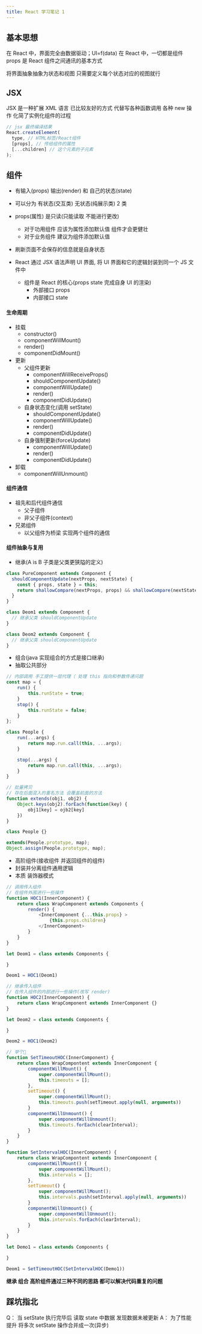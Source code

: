 ```yaml
---
title: React 学习笔记 1
---
```


## 基本思想

在 React 中，界面完全由数据驱动；UI=f(data)
在 React 中，一切都是组件
props 是 React 组件之间通讯的基本方式

将界面抽象抽象为状态和视图 只需要定义每个状态对应的视图就行

## JSX

JSX 是一种扩展 XML 语言 已比较友好的方式 代替写各种函数调用 各种 new 操作 化简了实例化组件的过程

```js
// jsx 最终编译结果
React.createElement(
  type, // HTML标签/React组件
  [props], // 传给组件的属性
  [...children] // 这个元素的子元素
);
```

## 组件

- 有输入(props) 输出(render) 和 自己的状态(state)
- 可以分为 有状态(交互类) 无状态(纯展示类) 2 类

- props(属性) 是只读(只能读取 不能进行更改)
  - 对于功用组件 应该为属性添加默认值 组件才会更健壮
  - 对于业务组件 建议为组件添加默认值

- 刷新页面不会保存的信息就是自身状态

- React 通过 JSX 语法声明 UI 界面, 将 UI 界面和它的逻辑封装到同一个 JS 文件中
  - 组件是 React 的核心(props state 完成自身 UI 的渲染)
    - 外部接口 props 
    - 内部接口 state  

#### 生命周期

- 挂载
  - constructor()
  - componentWillMount()
  - render()
  - componentDidMount()
- 更新
  - 父组件更新
    - componentWillReceiveProps()
    - shouldComponentUpdate()
    - componentWillUpdate()
    - render()
    - componentDidUpdate()
  - 自身状态变化(调用 setState)
    - shouldComponentUpdate()
    - componentWillUpdate()
    - render()
    - componentDidUpdate()
  - 自身强制更新(forceUpdate)
    - componentWillUpdate()
    - render()
    - componentDidUpdate()
- 卸载
  - componentWillUnmount()

#### 组件通信

- 祖先和后代组件通信
  - 父子组件
  - 非父子组件(context)
- 兄弟组件
  - 以父组件为桥梁 实现两个组件的通信

#### 组件抽象与复用

- 继承(A is B 子类是父类更狭隘的定义)

```js
class PureComponent extends Component {
  shouldComponentUpdate(nextProps, nextState) {
    const { props, state } = this;
    return shallowCompare(nextProps, props) && shallowCompare(nextState, state);
  }
}

class Deom1 extends Component {
  // 继承父类 shouldComponentUpdate
}

class Deom2 extends Component {
  // 继承父类 shouldComponentUpdate
}
```

- 组合(java 实现组合的方式是接口继承)
- 抽取公共部分

```js
// 内部调用 手工提供一层代理（ 处理 this 指向和参数传递问题
const map = {
    run() {
        this.runState = true;
    }
    stop() {
        this.runState = false;
    }
};

class People {
    run(...args) {
        return map.run.call(this, ...args);
    }

    stop(...args) {
        return map.run.call(this, ...args);
    }
}

// 批量拷贝
// 存在后面混入的重名方法 会覆盖前面的方法
function extends(obj1, obj2) {
    Object.keys(obj2).forEach(function(key) {
        obj1[key] = ojb2[key]
    })
}

class People {}

extends(People.prototype, map);
Object.assign(People.prototype, map);
```

- 高阶组件(接收组件 并返回组件的组件)
 - 封装并分离组件通用逻辑
 - 本质 装饰器模式

```js
// 调用传入组件
// 在组件外围进行一些操作
function HOC1(InnerComponent) {
    return class WrapComponent extends Components {
        render() {
            <InnerComponent {...this.props} >
                {this.props.children}
            </InnerComponent>
        }
    }
}

let Deom1 = class extends Components {

}

Deom1 = HOC1(Deom1)

// 继承传入组件
// 在传入组件的内部进行一些操作(改写 render)
function HOC2(InnerComponent) {
    return class WrapComponent extends InnerComponent {}
}

let Deom2 = class extends Components {

}

Deom2 = HOC1(Deom2)

// 举个🌰
function SetTimeoutHOC(InnerComponent) {
    return class WrapCompontent extends InnerComponent {
        componentWillMount() {
            super.componentWillMount();
            this.timeouts = [];
        },
        setTimeout() {
            super.componentWillMount();
            this.timeouts.push(setTimeout.apply(null, arguments))
        }
        componentWillUnmount() {
            super.componentWillUnmount();
            this.timeouts.forEach(clearInterval);
        }
    }
}

function SetIntervalHOC(InnerComponent) {
    return class WrapCompontent extends InnerComponent {
        componentWillMount() {
            super.componentWillMount();
            this.intervals = [];
        },
        setTimeout() {
            super.componentWillMount();
            this.intervals.push(setInterval.apply(null, arguments))
        }
        componentWillUnmount() {
            super.componentWillUnmount();
            this.intervals.forEach(clearInterval);
        }
    }
}

let Demo1 = class extends Components {

}

Deom1 = SetTimeoutHOC(SetIntervalHOC(Demo1))

```

**继承 组合 高阶组件通过三种不同的思路 都可以解决代码重复的问题**

## 踩坑指北

Q： 当 setState 执行完毕后 读取 state 中数据 发现数据未被更新
A： 为了性能提升 将多次 setState 操作合并成一次(异步)
